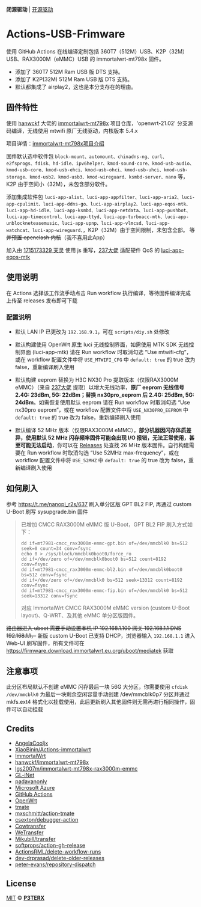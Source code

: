 **闭源驱动** | [开源驱动](README_mainline.md)

# Actions-USB-Frimware
使用 GitHub Actions 在线编译定制包括 360T7（512M）USB、K2P（32M）USB、RAX3000M（eMMC）USB 的 immortalwrt-mt798x 固件。
- 添加了 360T7 512M Ram USB 版 DTS 支持。
- 添加了 K2P(32M) 512M Ram USB 版 DTS 支持。
- 默认都集成了 airplay2，这也是本分支存在的理由。

## 固件特性
使用 [hanwckf](https://github.com/hanwckf) 大佬的 [immortalwrt-mt798x](https://github.com/hanwckf/immortalwrt-mt798x) 项目仓库，'openwrt-21.02' 分支源码编译，无线使用 mtwifi 原厂无线驱动，内核版本 5.4.x

项目详情：[immortalwrt-mt798x项目介绍](https://cmi.hanwckf.top/p/immortalwrt-mt798x)

固件默认选中软件包
`block-mount、automount、chinadns-ng、curl、e2fsprogs、fdisk、hd-idle、ipv6helper、kmod-sound-core、kmod-usb-audio、kmod-usb-core、kmod-usb-ehci、kmod-usb-ohci、kmod-usb-uhci、kmod-usb-storage、kmod-usb2、kmod-usb3、kmod-wireguard、ksmbd-server、nano` 等，K2P 由于空间小（32M），未包含部分软件。

添加集成软件包
`luci-app-alist、luci-app-appfilter、luci-app-aria2、luci-app-cpulimit、luci-app-ddns-go、luci-app-airplay2、luci-app-eqos-mtk、luci-app-hd-idle、luci-app-ksmbd、luci-app-netdata、luci-app-pushbot、luci-app-timecontrol、luci-app-ttyd、luci-app-turboacc-mtk、luci-app-unblockneteasemusic、luci-app-upnp、luci-app-vlmcsd、luci-app-watchcat、luci-app-wireguard、`，K2P（32M）由于空间限制，未包含全部。
~~等并预置 openclash 内核~~（我不喜用此App）

加入由 [1715173329 天灵](https://github.com/1715173329) 使用 js 重写，[237大佬](https://www.right.com.cn/forum/?364126) 适配硬件 QoS 的 [luci-app-eqos-mtk](https://github.com/padavanonly/immortalwrt-mt798x/commit/7c8019ce4bcb1a79c01c517b62e49f059ca70049)

## 使用说明
在 Actions 选择该工作流手动点击 Run workflow 执行编译，等待固件编译完成上传至 releases 发布即可下载

### 配置说明
- 默认 LAN IP 已更改为 `192.168.9.1`，可在 `scripts/diy.sh` 处修改

- 默认构建使用 OpenWrt 原生 luci 无线控制界面，如需使用 MTK SDK 无线控制界面 (luci-app-mtk) 请在 Run workflow 时取消勾选 “Use mtwifi-cfg”，或在 workflow 配置文件中将 `USE_MTWIFI_CFG` 中 `default: true` 的 true 改为 false，重新编译刷入使用

- 默认构建 eeprom 替换为 H3C NX30 Pro 提取版本（仅限RAX3000M eMMC）（来自 [237大佬](https://www.right.com.cn/forum/?364126) 提取）以增大无线功率，**原厂 eeprom 无线信号 2.4G: 23dBm, 5G: 22dBm；替换 nx30pro_eeprom 后 2.4G: 25dBm, 5G: 24dBm**。如需恢复使用默认 eeprom 请在 Run workflow 时取消勾选 “Use nx30pro eeprom”，或在 workflow 配置文件中将 `USE_NX30PRO_EEPROM` 中 `default: true` 的 true 改为 false，重新编译刷入使用

- 默认编译 52 MHz 版本（仅限RAX3000M eMMC），**部分机器因闪存体质差异，使用默认 52 MHz 闪存频率固件可能会出现 I/O 报错，无法正常使用，甚至可能无法启动**，你可以在 [Releases](https://github.com/AngelaCooljx/Actions-rax3000m-emmc/releases) 处查找 26 MHz 版本固件。自行构建需要在 Run workflow 时取消勾选 “Use 52MHz max-frequency”，或在 workflow 配置文件中将 `USE_52MHZ` 中 `default: true` 的 true 改为 false，重新编译刷入使用

## 如何刷入
参考 https://t.me/nanopi_r2s/637 刷入单分区版 GPT BL2 FIP, 再通过 custom U-Boot 刷写 sysupgrade.bin 固件
> 已增加 CMCC RAX3000M eMMC 版 U-Boot，GPT BL2 FIP 刷入方式如下：
> ```
> dd if=mt7981-cmcc_rax3000m-emmc-gpt.bin of=/dev/mmcblk0 bs=512 seek=0 count=34 conv=fsync
> echo 0 > /sys/block/mmcblk0boot0/force_ro
> dd if=/dev/zero of=/dev/mmcblk0boot0 bs=512 count=8192 conv=fsync
> dd if=mt7981-cmcc_rax3000m-emmc-bl2.bin of=/dev/mmcblk0boot0 bs=512 conv=fsync
> dd if=/dev/zero of=/dev/mmcblk0 bs=512 seek=13312 count=8192 conv=fsync
> dd if=mt7981-cmcc_rax3000m-emmc-fip.bin of=/dev/mmcblk0 bs=512 seek=13312 conv=fsync
> ```
> 对应 ImmortalWrt CMCC RAX3000M eMMC version (custom U-Boot layout)、Q-WRT、及其他 eMMC 单分区版固件。

~~路由器进入 uboot 需要手动设置本机 IP 192.168.1.100 网关 192.168.1.1 DNS 192.168.1.1，~~ 新版 custom U-Boot 已支持 DHCP，浏览器输入 `192.168.1.1` 进入 Web-UI 刷写固件，所有文件可在 https://firmware.download.immortalwrt.eu.org/uboot/mediatek 获取

## 注意事项
此分区布局默认不创建 eMMC 闪存最后一块 56G 大分区，你需要使用 `cfdisk /dev/mmcblk0` 为最后一块剩余空闲容量手动创建 /dev/mmcblk0p7 分区并通过 mkfs.ext4 格式化以挂载使用，此后更新刷入其他固件则无需再进行相同操作，固件可以自动挂载

## Credits
- [AngelaCooljx](https://github.com/AngelaCooljx/Actions-rax3000m-emmc)
- [XiaoBinin/Actions-immortalwrt](https://github.com/XiaoBinin/Actions-immortalwrt)
- [ImmortalWrt](https://github.com/immortalwrt/immortalwrt)
- [hanwckf/immortalwrt-mt798x](https://github.com/hanwckf/immortalwrt-mt798x)
- [lgs2007m/immortalwrt-mt798x-rax3000m-emmc](https://github.com/lgs2007m/immortalwrt-mt798x-rax3000m-emmc)
- [GL-iNet](https://github.com/gl-inet)
- [padavanonly](https://github.com/padavanonly)
- [Microsoft Azure](https://azure.microsoft.com)
- [GitHub Actions](https://github.com/features/actions)
- [OpenWrt](https://github.com/openwrt/openwrt)
- [tmate](https://github.com/tmate-io/tmate)
- [mxschmitt/action-tmate](https://github.com/mxschmitt/action-tmate)
- [csexton/debugger-action](https://github.com/csexton/debugger-action)
- [Cowtransfer](https://cowtransfer.com)
- [WeTransfer](https://wetransfer.com/)
- [Mikubill/transfer](https://github.com/Mikubill/transfer)
- [softprops/action-gh-release](https://github.com/softprops/action-gh-release)
- [ActionsRML/delete-workflow-runs](https://github.com/ActionsRML/delete-workflow-runs)
- [dev-drprasad/delete-older-releases](https://github.com/dev-drprasad/delete-older-releases)
- [peter-evans/repository-dispatch](https://github.com/peter-evans/repository-dispatch)

## License

[MIT](https://github.com/P3TERX/Actions-OpenWrt/blob/main/LICENSE) © [**P3TERX**](https://p3terx.com)

